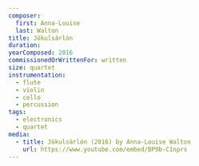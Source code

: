 ```yaml
---
composer:
  first: Anna-Louise
  last: Walton
title: Jökulsárlón
duration:
yearComposed: 2016
commissionedOrWrittenFor: written
size: quartet
instrumentation:
  - flute
  - violin
  - cello
  - percussion
tags:
  - electronics
  - quartet
media:
  - title: Jökulsárlón (2016) by Anna-Louise Walton
    url: https://www.youtube.com/embed/BP9b-C1nprs
---
```

